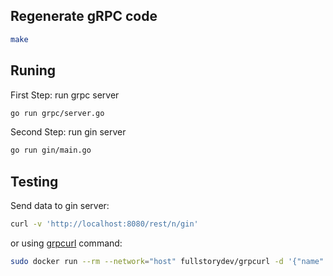 ## Regenerate gRPC code

```sh
make
```

## Runing

First Step: run grpc server

```sh
go run grpc/server.go
```

Second Step: run gin server

```sh
go run gin/main.go
```

## Testing

Send data to gin server:

```sh
curl -v 'http://localhost:8080/rest/n/gin'
```

or using [grpcurl](https://github.com/fullstorydev/grpcurl) command:

```sh
sudo docker run --rm --network="host" fullstorydev/grpcurl -d '{"name": "gin"}' -plaintext localhost:50051 helloworld.v1.Greeter/SayHello
```